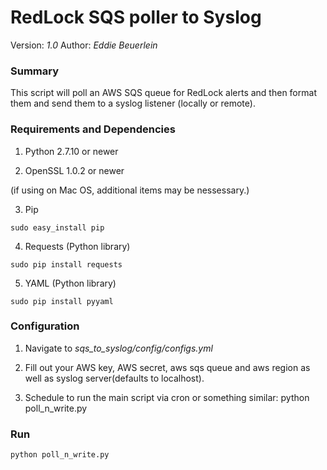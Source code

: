 # RedLock SQS poller to Syslog 

Version: *1.0*
Author: *Eddie Beuerlein*

### Summary
This script will poll an AWS SQS queue for RedLock alerts and then format them and send them to a syslog listener (locally or remote). 

### Requirements and Dependencies

1. Python 2.7.10 or newer

2. OpenSSL 1.0.2 or newer

(if using on Mac OS, additional items may be nessessary.)

3. Pip

```sudo easy_install pip```

4. Requests (Python library)

```sudo pip install requests```

5. YAML (Python library)

```sudo pip install pyyaml```

### Configuration

1. Navigate to *sqs_to_syslog/config/configs.yml*

2. Fill out your AWS key, AWS secret, aws sqs queue and aws region as well as syslog server(defaults to localhost).

3. Schedule to run the main script via cron or something similar: python poll_n_write.py

### Run

```
python poll_n_write.py

```
